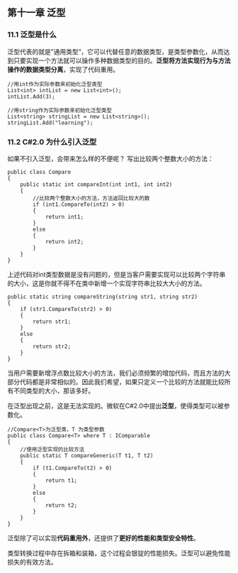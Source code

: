 ## 第十一章 泛型 ##

### 11.1 泛型是什么 ###

泛型代表的就是”通用类型“，它可以代替任意的数据类型，是类型参数化，从而达到只要实现一个方法就可以操作多种数据类型的目的。**泛型将方法实现行为与方法操作的数据类型分离**，实现了代码重用。


    //用int作为实际参数来初始化泛型类型
    List<int> intList = new List<int>();
    intList.Add(3);

    //用string作为实际参数来初始化泛型类型
    List<string> stringList = new List<string>();
    stringList.Add("learning");


### 11.2 C#2.0 为什么引入泛型 ###

如果不引入泛型，会带来怎么样的不便呢？
写出比较两个整数大小的方法：


    public class Compare
    {
        public static int compareInt(int int1, int int2)
        {
            //比较两个整数大小的方法，方法返回比较大的数
            if (int1.CompareTo(int2) > 0)
            {
                return int1;
            }
            else
            {
                return int2;
            }
        }
    }

上述代码对int类型数据是没有问题的，但是当客户需要实现可以比较两个字符串的大小，这是你就不得不在类中新增一个实现字符串比较大大小的方法。


    public static string compareString(string str1, string str2)
    {
        if (str1.CompareTo(str2) > 0)
        {
            return str1;
        }
        else
        {
            return str2;
        }
    }


当用户需要新增浮点数比较大小的方法，我们必须频繁的增加代码，而且方法的大部分代码都是非常相似的。因此我们希望，如果只定义一个比较的方法就能比较所有不同类型的大小，那该多好。

在泛型出现之前，这是无法实现的。微软在C#2.0中提出**泛型**，使得类型可以被参数化。


    //Compare<T>为泛型类，T 为类型参数
    public class Compare<T> where T : IComparable
    {
        //使用泛型实现的比较方法
        public static T compareGeneric(T t1, T t2)
        {
            if (t1.CompareTo(t2) > 0)
            {
                return t1;
            }
            else
            {
                return t2;
            }
        }
    }

泛型除了可以实现**代码重用外**，还提供了**更好的性能和类型安全特性**。

类型转换过程中存在拆箱和装箱，这个过程会银锭的性能损失。泛型可以避免性能损失的有效方法。